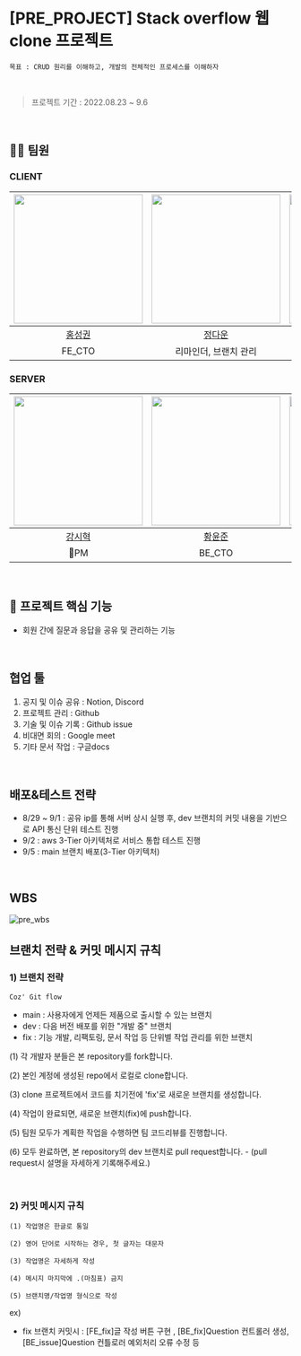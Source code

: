 # [PRE_PROJECT] Stack overflow 웹 clone 프로젝트

`목표 : CRUD 원리를 이해하고, 개발의 전체적인 프로세스를 이해하자`

<br>

> 프로젝트 기간 : 2022.08.23 ~ 9.6


<br>

## 🙋‍♂️ 팀원

### CLIENT
|[<img src="https://avatars.githubusercontent.com/u/61141988?v=4" width="230px;" alt=""/>](https://github.com/Hong-sk) |[<img src="https://avatars.githubusercontent.com/u/94218285?v=4" width="230px">](https://github.com/git-daun)|[<img src="https://avatars.githubusercontent.com/u/94212747?v=4" width="230px" >](https://github.com/NR0617)|
|:---:|:---:|:---:|
|[홍성권](https://github.com/Hong-sk) |[정다운](https://github.com/git-daun) |[오나래](https://github.com/NR0617)|
|FE_CTO|리마인더, 브랜치 관리|기록 및 노션 관리|

### SERVER
|[<img src="https://avatars.githubusercontent.com/u/79829085?v=4" width="230px;" alt=""/>](https://github.com/Si-Hyeak-KANG) |[<img src="https://avatars.githubusercontent.com/u/98000922?v=4" width="230px" >](https://github.com/Juniverse)|[<img src="https://avatars.githubusercontent.com/u/95335294?v=4" width="230px">](https://github.com/hongmj37)|[<img src="https://avatars.githubusercontent.com/u/98211110?v=4" width="230px" >](https://github.com/HYUNSUK331)|
|:---:|:---:|:---:|:---:|
|[강시혁](https://github.com/Si-Hyeak-KANG) |[황윤준](https://github.com/YunJuniverse)|[홍민정](https://github.com/hongmj37) |[이현석](https://github.com/HYUNSUK331)|
|🌟PM|BE_CTO|기록 및 GitHub 관리|부PM 및 디스코드 관리|

<br>

## 📝 프로젝트 핵심 기능
* 회원 간에 질문과 응답을 공유 및 관리하는 기능

<br>

## 협업 툴
1. 공지 및 이슈 공유 : Notion, Discord
2. 프로젝트 관리 : Github
3. 기술 및 이슈 기록 : Github issue
4. 비대면 회의 : Google meet
5. 기타 문서 작업 : 구글docs


<br>

## 배포&테스트 전략
* 8/29 ~ 9/1 : 공유 ip를 통해 서버 상시 실행 후, dev 브랜치의 커밋 내용을 기반으로 API 통신 단위 테스트 진행
* 9/2 : aws 3-Tier 아키텍처로 서비스 통합 테스트 진행
* 9/5 : main 브랜치 배포(3-Tier 아키텍처)

<br>

## WBS
![pre_wbs](https://user-images.githubusercontent.com/79829085/186574105-e465b415-05c6-4b48-b53d-02ab76cfac74.png)

## 브랜치 전략 & 커밋 메시지 규칙

### 1) 브랜치 전략
`Coz' Git flow`
* main : 사용자에게 언제든 제품으로 출시할 수 있는 브랜치
* dev : 다음 버전 배포를 위한 "개발 중" 브랜치
* fix : 기능 개발, 리팩토링, 문서 작업 등 단위별 작업 관리를 위한 브랜치

(1) 각 개발자 분들은 본 repository를 fork합니다.

(2) 본인 계정에 생성된 repo에서 로컬로 clone합니다.

(3) clone 프로젝트에서 코드를 치기전에 'fix'로 새로운 브랜치를 생성합니다.

(4) 작업이 완료되면, 새로운 브랜치(fix)에 push합니다.

(5) 팀원 모두가 계획한 작업을 수행하면 팀 코드리뷰를 진행합니다.

(6) 모두 완료하면, 본 repository의 dev 브랜치로 pull request합니다. - (pull request시 설명을 자세하게 기록해주세요.)

<br>

### 2) 커밋 메시지 규칙

`(1) 작업명은 한글로 통일`

`(2) 영어 단어로 시작하는 경우, 첫 글자는 대문자`

`(3) 작업명은 자세하게 작성`

`(4) 메시지 마지막에 .(마침표) 금지`

`(5) 브랜치명/작업명 형식으로 작성 `

ex)
* fix 브랜치 커밋시 : [FE_fix]글 작성 버튼 구현 , [BE_fix]Question 컨트롤러 생성, [BE_issue]Question 컨틀로러 예외처리 오류 수정 등



